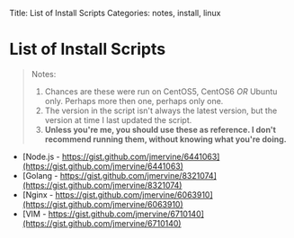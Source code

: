 Title: List of Install Scripts
Categories: notes, install, linux

# List of Install Scripts

> Notes: 
>
> 1. Chances are these were run on CentOS5, CentOS6 *OR* Ubuntu only. Perhaps more then one, perhaps only one. 
> 2. The version in the script isn't always the latest version, but the version at time I last updated the script.
> 3. **Unless you're me, you should use these as reference. I don't recommend running them, without knowing what you're doing.**

* [Node.js - https://gist.github.com/jmervine/6441063](https://gist.github.com/jmervine/6441063)
* [Golang - https://gist.github.com/jmervine/8321074](https://gist.github.com/jmervine/8321074)
* [Nginx - https://gist.github.com/jmervine/6063910](https://gist.github.com/jmervine/6063910)
* [VIM - https://gist.github.com/jmervine/6710140](https://gist.github.com/jmervine/6710140)

